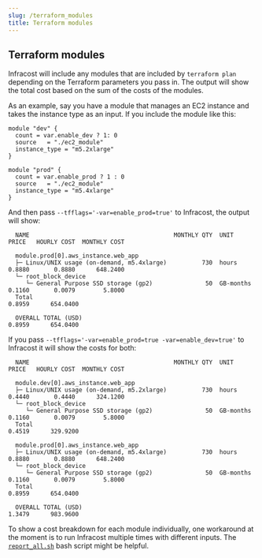 ```yaml
---
slug: /terraform_modules
title: Terraform modules
---
```


## Terraform modules

Infracost will include any modules that are included by `terraform plan` depending on the Terraform parameters you pass in. The output will show the total cost based on the sum of the costs of the modules.

As an example, say you have a module that manages an EC2 instance and takes the instance type as an input. If you include the module like this:

```hcl
module "dev" {
  count = var.enable_dev ? 1: 0
  source   = "./ec2_module"
  instance_type = "m5.2xlarge"
}

module "prod" {
  count = var.enable_prod ? 1 : 0
  source   = "./ec2_module"
  instance_type = "m5.4xlarge"
}
```

And then pass `--tfflags='-var=enable_prod=true'` to Infracost, the output will show:

```
  NAME                                         MONTHLY QTY  UNIT       PRICE   HOURLY COST  MONTHLY COST

  module.prod[0].aws_instance.web_app
  ├─ Linux/UNIX usage (on-demand, m5.4xlarge)          730  hours      0.8880       0.8880      648.2400
  └─ root_block_device
     └─ General Purpose SSD storage (gp2)               50  GB-months  0.1160       0.0079        5.8000
  Total                                                                             0.8959      654.0400

  OVERALL TOTAL (USD)                                                               0.8959      654.0400
```

If you pass `--tfflags='-var=enable_prod=true -var=enable_dev=true'` to Infracost it will show the costs for both:

```
  NAME                                         MONTHLY QTY  UNIT       PRICE   HOURLY COST  MONTHLY COST

  module.dev[0].aws_instance.web_app
  ├─ Linux/UNIX usage (on-demand, m5.2xlarge)          730  hours      0.4440       0.4440      324.1200
  └─ root_block_device
     └─ General Purpose SSD storage (gp2)               50  GB-months  0.1160       0.0079        5.8000
  Total                                                                             0.4519      329.9200

  module.prod[0].aws_instance.web_app
  ├─ Linux/UNIX usage (on-demand, m5.4xlarge)          730  hours      0.8880       0.8880      648.2400
  └─ root_block_device
     └─ General Purpose SSD storage (gp2)               50  GB-months  0.1160       0.0079        5.8000
  Total                                                                             0.8959      654.0400

  OVERALL TOTAL (USD)                                                               1.3479      983.9600
```

To show a cost breakdown for each module individually, one workaround at the moment is to run Infracost multiple times with different inputs. The [`report_all.sh`](docs/report#bulk-run) bash script might be helpful.
